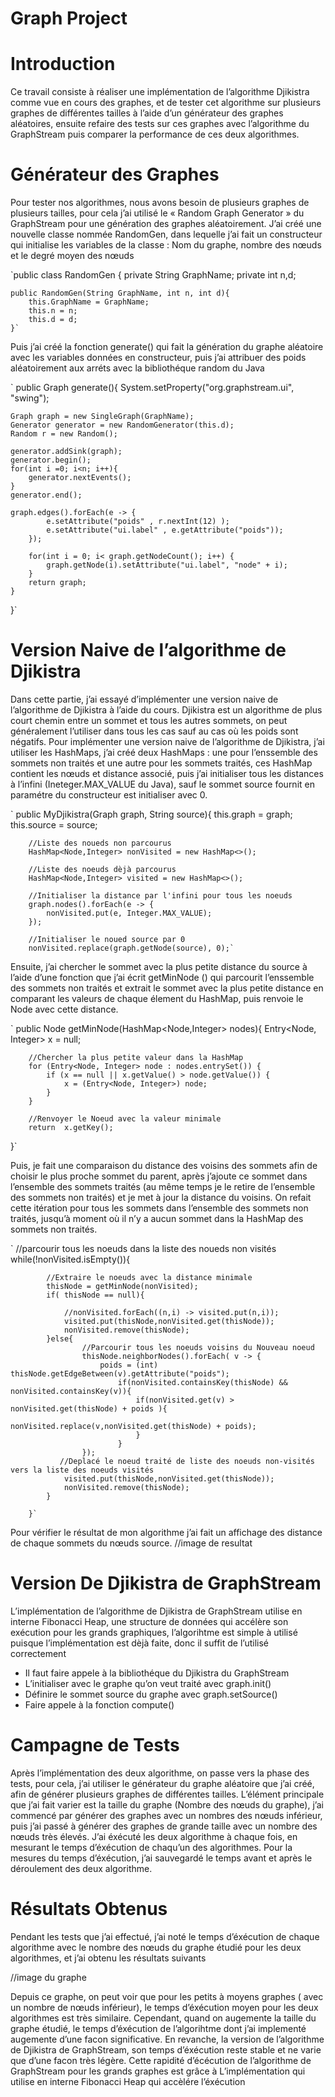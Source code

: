 # Graph Project

# Introduction 

Ce travail consiste à réaliser une implémentation de l’algorithme Djikistra comme vue en cours des graphes, et de tester cet algorithme sur plusieurs graphes de différentes tailles à l’aide d’un générateur des graphes aléatoires, ensuite refaire des tests sur ces graphes avec l’algorithme du GraphStream puis comparer la performance de ces deux algorithmes.

# Générateur des Graphes

Pour tester nos algorithmes, nous avons besoin de plusieurs graphes de plusieurs tailles, pour cela j’ai utilisé le « Random Graph Generator » du GraphStream pour une génération des graphes aléatoirement.
J’ai créé une nouvelle classe nommée RandomGen, dans lequelle j’ai fait un constructeur qui initialise les variables de la classe : Nom du graphe, nombre des nœuds et le degré moyen des nœuds

`public class RandomGen {
    private String GraphName;
    private int n,d;

    public RandomGen(String GraphName, int n, int d){
        this.GraphName = GraphName;
        this.n = n;
        this.d = d;
    }`

Puis j’ai créé la fonction generate() qui fait la génération du graphe aléatoire avec les variables données en constructeur, puis j’ai attribuer des poids aléatoirement aux arréts avec la bibliothéque random du Java

` public Graph generate(){
    System.setProperty("org.graphstream.ui", "swing");
        
    Graph graph = new SingleGraph(GraphName);
    Generator generator = new RandomGenerator(this.d);
    Random r = new Random();

    generator.addSink(graph);
    generator.begin();
    for(int i =0; i<n; i++){
        generator.nextEvents();
    }
    generator.end();

    graph.edges().forEach(e -> {
            e.setAttribute("poids" , r.nextInt(12) );
            e.setAttribute("ui.label" , e.getAttribute("poids"));
        });
        
        for(int i = 0; i< graph.getNodeCount(); i++) {
        	graph.getNode(i).setAttribute("ui.label", "node" + i);
        }
        return graph;
    }
}`

# Version Naive de l’algorithme de Djikistra 

Dans cette partie, j’ai essayé d’implémenter une version naive de l’algorithme de Djikistra à l’aide du cours.
Djikistra est un algorithme de plus court chemin entre un sommet et tous les autres sommets, on peut généralement l’utiliser dans tous les cas sauf au cas où les poids sont négatifs.
Pour implémenter une version naive de l’algorithme de Djikistra, j’ai utiliser les HashMaps, j’ai créé deux HashMaps : une pour l’enssemble des sommets non traités et une autre pour les sommets traités, ces HashMap contient les nœuds et distance associé, puis j’ai initialiser tous les distances à l’infini (Ineteger.MAX_VALUE du Java), sauf le sommet source fournit en paramétre du constructeur est initialiser avec 0.

`    public MyDjikistra(Graph graph, String source){
        this.graph = graph;
        this.source = source;

        //Liste des noueds non parcourus
        HashMap<Node,Integer> nonVisited = new HashMap<>();

        //Liste des noeuds dèjà parcourus
        HashMap<Node,Integer> visited = new HashMap<>();

        //Initialiser la distance par l'infini pour tous les noeuds
        graph.nodes().forEach(e -> {
            nonVisited.put(e, Integer.MAX_VALUE);
        });

        //Initialiser le noued source par 0
        nonVisited.replace(graph.getNode(source), 0);`

        
Ensuite, j’ai chercher le sommet avec la plus petite distance du source à l’aide d’une fonction que j’ai écrit getMinNode () qui parcourit l’enssemble des sommets non traités et extrait le sommet avec la plus petite distance en comparant les valeurs de chaque élement du HashMap, puis renvoie le Node avec cette distance.

`   public Node getMinNode(HashMap<Node,Integer> nodes){
        Entry<Node, Integer> x = null;

        //Chercher la plus petite valeur dans la HashMap
        for (Entry<Node, Integer> node : nodes.entrySet()) {
            if (x == null || x.getValue() > node.getValue()) {
                x = (Entry<Node, Integer>) node;
            }
        }

        //Renvoyer le Noeud avec la valeur minimale
        return  x.getKey();
}`

Puis, je fait une comparaison du distance des voisins des sommets afin de choisir le plus proche sommet du parent, après j’ajoute ce sommet dans l’ensemble des sommets traités (au même temps je le retire de l’ensemble des sommets non traités) et je met à jour la distance du voisins. 
On refait cette itération pour tous les sommets dans l’ensemble des sommets non traités, jusqu’à moment où il n’y a aucun sommet dans la HashMap des sommets non traités.

`        //parcourir tous les noeuds dans la liste des noueds non visités
        while(!nonVisited.isEmpty()){

        	//Extraire le noeuds avec la distance minimale
        	thisNode = getMinNode(nonVisited);
            if( thisNode == null){

                //nonVisited.forEach((n,i) -> visited.put(n,i));
                visited.put(thisNode,nonVisited.get(thisNode));
                nonVisited.remove(thisNode);
            }else{
                    //Parcourir tous les noeuds voisins du Nouveau noeud
            		thisNode.neighborNodes().forEach( v -> {
            			poids = (int) thisNode.getEdgeBetween(v).getAttribute("poids");
            				if(nonVisited.containsKey(thisNode) && nonVisited.containsKey(v)){
	                    		if(nonVisited.get(v) > nonVisited.get(thisNode) + poids ){
	                    				nonVisited.replace(v,nonVisited.get(thisNode) + poids);
	                    		}
            				}
            		});
               //Deplacé le noeud traité de liste des noeuds non-visités vers la liste des noeuds visités
                visited.put(thisNode,nonVisited.get(thisNode));
                nonVisited.remove(thisNode);
            }
            
        }`

Pour vérifier le résultat de mon algorithme j’ai fait un affichage des distance de chaque sommets du nœuds source.
//image de resultat


# Version De Djikistra de GraphStream 

L’implémentation de l’algorithme de Djikistra de GraphStream utilise en interne Fibonacci Heap, une structure de données qui accélère son exécution pour les grands graphiques, l’algorihtme est simple à utilisé puisque l’implémentation est dèjà faite, donc il suffit de l’utilisé correctement 
- Il faut faire appele à la bibliothéque du Djikistra du GraphStream
- L’initialiser avec le graphe qu’on veut traité avec graph.init()
- Définire le sommet source du graphe avec graph.setSource()
- Faire appele à la fonction compute()

# Campagne de Tests 

Après l’implémentation des deux algorithme, on passe vers la phase des tests, pour cela, j’ai utiliser le générateur du graphe aléatoire que j’ai créé, afin de générer plusieurs graphes de différentes tailles.
L’élément principale que j’ai fait varier est la taille du graphe (Nombre des nœuds du graphe), j’ai commencé par générer des graphes avec un nombres des nœuds inférieur, puis j’ai passé à générer des graphes de grande taille avec un nombre des nœuds très élevés.
J’ai éxécuté les deux algorithme à chaque fois, en mesurant le temps d’éxécution de chaqu’un des algorithmes.
Pour la mesures du temps d’éxécution, j’ai sauvegardé le temps avant et après le déroulement des deux algorithme.

# Résultats Obtenus 
Pendant les tests que j’ai effectué, j’ai noté le temps d’éxécution de chaque algorithme avec le nombre des nœuds du graphe étudié pour les deux algorithmes, et j’ai obtenu les résultats suivants

//image du graphe

Depuis ce graphe, on peut voir que pour les petits à moyens graphes ( avec un nombre de nœuds inférieur), le temps d’éxécution moyen pour les deux algorithmes est très similaire.
Cependant, quand on augemente la taille du graphe étudié, le temps d’éxécution de l’algorihtme dont j’ai implementé augemente d’une facon significative.
En revanche, la version de l’algorithme de Djikistra de GraphStream, son temps d’éxécution reste stable et ne varie que d’une facon très légère. 
Cette rapidité d’écécution de l’algorithme de GraphStream pour les grands graphes est grâce à L’implémentation qui utilise en interne Fibonacci Heap qui accèlére l’éxécution
























